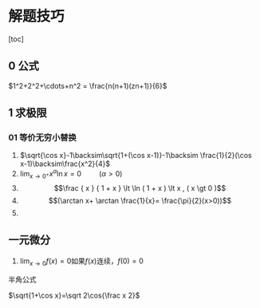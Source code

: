 # 解题技巧

[toc]

## 0 公式

$1^2+2^2+\cdots+n^2 = \frac{n(n+1)(zn+1)}{6}$

## 1 求极限

### 01 等价无穷小替换

1. $\sqrt{\cos x}-1\backsim\sqrt{1+(\cos x-1)}-1\backsim \frac{1}{2}(\cos x-1)\backsim\frac{x^2}{4}$
2. $\displaystyle\lim_{x\rightarrow 0^+}x^{\alpha}\ln x = 0\hspace{1cm}(\alpha>0)$
2. $$\frac { x } { 1 + x } \lt \ln ( 1 + x ) \lt x , ( x \gt 0 )$$
2. $$(\arctan x+ \arctan \frac{1}{x}= \frac{\pi}{2}(x>0))$$
2. 

## 一元微分

1.   $\displaystyle\lim _{x\rightarrow 0}f(x)=0$如果$f(x)$连续，$f(0)=0$

     

半角公式

$\sqrt{1+\cos x}=\sqrt 2\cos{\frac x 2}$
